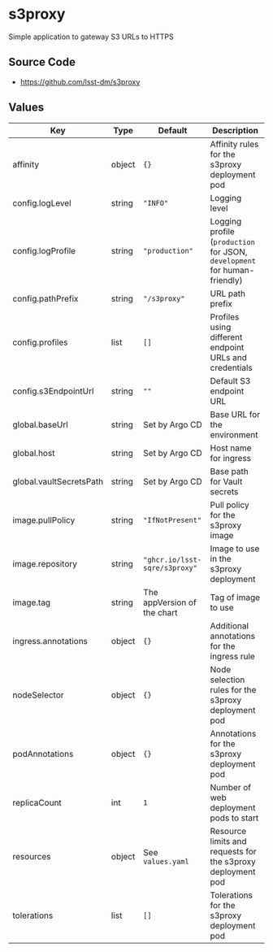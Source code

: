 # s3proxy

Simple application to gateway S3 URLs to HTTPS

## Source Code

* <https://github.com/lsst-dm/s3proxy>

## Values

| Key | Type | Default | Description |
|-----|------|---------|-------------|
| affinity | object | `{}` | Affinity rules for the s3proxy deployment pod |
| config.logLevel | string | `"INFO"` | Logging level |
| config.logProfile | string | `"production"` | Logging profile (`production` for JSON, `development` for human-friendly) |
| config.pathPrefix | string | `"/s3proxy"` | URL path prefix |
| config.profiles | list | `[]` | Profiles using different endpoint URLs and credentials |
| config.s3EndpointUrl | string | `""` | Default S3 endpoint URL |
| global.baseUrl | string | Set by Argo CD | Base URL for the environment |
| global.host | string | Set by Argo CD | Host name for ingress |
| global.vaultSecretsPath | string | Set by Argo CD | Base path for Vault secrets |
| image.pullPolicy | string | `"IfNotPresent"` | Pull policy for the s3proxy image |
| image.repository | string | `"ghcr.io/lsst-sqre/s3proxy"` | Image to use in the s3proxy deployment |
| image.tag | string | The appVersion of the chart | Tag of image to use |
| ingress.annotations | object | `{}` | Additional annotations for the ingress rule |
| nodeSelector | object | `{}` | Node selection rules for the s3proxy deployment pod |
| podAnnotations | object | `{}` | Annotations for the s3proxy deployment pod |
| replicaCount | int | `1` | Number of web deployment pods to start |
| resources | object | See `values.yaml` | Resource limits and requests for the s3proxy deployment pod |
| tolerations | list | `[]` | Tolerations for the s3proxy deployment pod |
